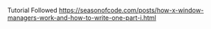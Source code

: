 Tutorial Followed https://seasonofcode.com/posts/how-x-window-managers-work-and-how-to-write-one-part-i.html

